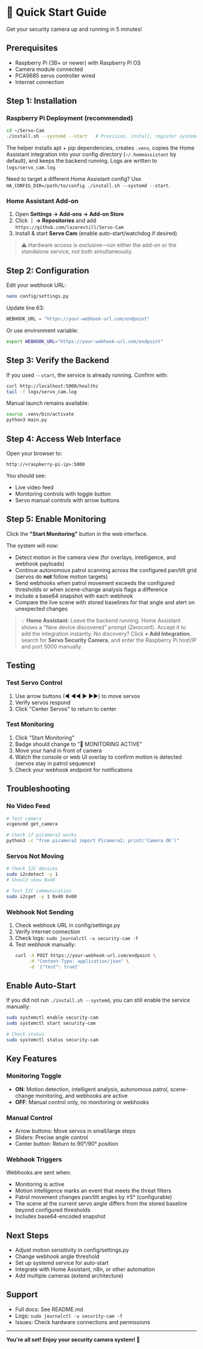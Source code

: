 # 🚀 Quick Start Guide

Get your security camera up and running in 5 minutes!

## Prerequisites

- Raspberry Pi (3B+ or newer) with Raspberry Pi OS
- Camera module connected
- PCA9685 servo controller wired
- Internet connection

## Step 1: Installation

### Raspberry Pi Deployment (recommended)

```bash
cd ~/Servo-Cam
./install.sh --systemd --start   # Provision, install, register systemd, and start immediately
```

The helper installs apt + pip dependencies, creates `.venv`, copies the Home Assistant integration into your config directory (`~/.homeassistant` by default), and keeps the backend running. Logs are written to `logs/servo_cam.log`.

Need to target a different Home Assistant config? Use `HA_CONFIG_DIR=/path/to/config ./install.sh --systemd --start`.

### Home Assistant Add-on

1. Open **Settings → Add-ons → Add-on Store**
2. Click **⋮ → Repositories** and add `https://github.com/lazarevtill/Servo-Cam`
3. Install & start **Servo Cam** (enable auto-start/watchdog if desired)

> ⚠️ Hardware access is exclusive—run either the add-on or the standalone service, not both simultaneously.

## Step 2: Configuration

Edit your webhook URL:

```bash
nano config/settings.py
```

Update line 63:
```python
WEBHOOK_URL = "https://your-webhook-url.com/endpoint"
```

Or use environment variable:
```bash
export WEBHOOK_URL="https://your-webhook-url.com/endpoint"
```

## Step 3: Verify the Backend

If you used `--start`, the service is already running. Confirm with:

```bash
curl http://localhost:5000/healthz
tail -f logs/servo_cam.log
```

Manual launch remains available:

```bash
source .venv/bin/activate
python3 main.py
```

## Step 4: Access Web Interface

Open your browser to:

```
http://<raspberry-pi-ip>:5000
```

You should see:
- Live video feed
- Monitoring controls with toggle button
- Servo manual controls with arrow buttons

## Step 5: Enable Monitoring

Click the **"Start Monitoring"** button in the web interface.

The system will now:
- Detect motion in the camera view (for overlays, intelligence, and webhook payloads)
- Continue autonomous patrol scanning across the configured pan/tilt grid (servos do **not** follow motion targets)
- Send webhooks when patrol movement exceeds the configured thresholds or when scene-change analysis flags a difference
- Include a base64 snapshot with each webhook
- Compare the live scene with stored baselines for that angle and alert on unexpected changes

> 💡 **Home Assistant**: Leave the backend running. Home Assistant shows a "New device discovered" prompt (Zeroconf). Accept it to add the integration instantly. No discovery? Click **+ Add Integration**, search for **Servo Security Camera**, and enter the Raspberry Pi host/IP and port 5000 manually.

## Testing

### Test Servo Control

1. Use arrow buttons (◀ ◀◀ ▶ ▶▶) to move servos
2. Verify servos respond
3. Click "Center Servos" to return to center

### Test Monitoring

1. Click "Start Monitoring"
2. Badge should change to "🔴 MONITORING ACTIVE"
3. Move your hand in front of camera
4. Watch the console or web UI overlay to confirm motion is detected (servos stay in patrol sequence)
5. Check your webhook endpoint for notifications

## Troubleshooting

### No Video Feed

```bash
# Test camera
vcgencmd get_camera

# Check if picamera2 works
python3 -c "from picamera2 import Picamera2; print('Camera OK')"
```

### Servos Not Moving

```bash
# Check I2C devices
sudo i2cdetect -y 1
# Should show 0x40

# Test I2C communication
sudo i2cget -y 1 0x40 0x00
```

### Webhook Not Sending

1. Check webhook URL in config/settings.py
2. Verify internet connection
3. Check logs: `sudo journalctl -u security-cam -f`
4. Test webhook manually:
   ```bash
   curl -X POST https://your-webhook-url.com/endpoint \
        -H "Content-Type: application/json" \
        -d '{"test": true}'
   ```

## Enable Auto-Start

If you did not run `./install.sh --systemd`, you can still enable the service manually:

```bash
sudo systemctl enable security-cam
sudo systemctl start security-cam

# Check status
sudo systemctl status security-cam
```

## Key Features

### Monitoring Toggle
- **ON**: Motion detection, intelligent analysis, autonomous patrol, scene-change monitoring, and webhooks are active
- **OFF**: Manual control only, no monitoring or webhooks

### Manual Control
- Arrow buttons: Move servos in small/large steps
- Sliders: Precise angle control
- Center button: Return to 90°/90° position

### Webhook Triggers
Webhooks are sent when:
- Monitoring is active
- Motion intelligence marks an event that meets the threat filters
- Patrol movement changes pan/tilt angles by ≥5° (configurable)
- The scene at the current servo angle differs from the stored baseline beyond configured thresholds
- Includes base64-encoded snapshot

## Next Steps

- Adjust motion sensitivity in config/settings.py
- Change webhook angle threshold
- Set up systemd service for auto-start
- Integrate with Home Assistant, n8n, or other automation
- Add multiple cameras (extend architecture)

## Support

- Full docs: See README.md
- Logs: `sudo journalctl -u security-cam -f`
- Issues: Check hardware connections and permissions

---

**You're all set! Enjoy your security camera system! 🎉**
